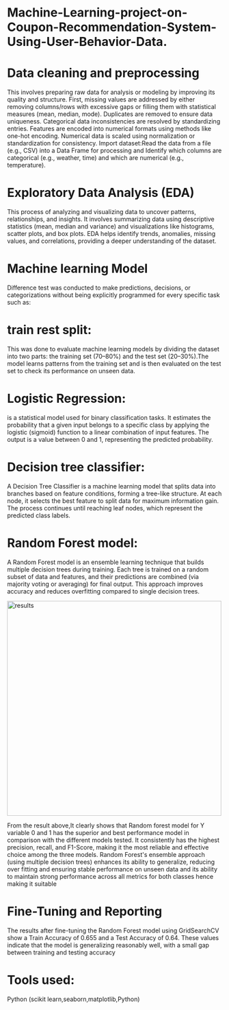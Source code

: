 # Machine-Learning-project-on-Coupon-Recommendation-System-Using-User-Behavior-Data.

# Data cleaning and preprocessing 
This involves preparing raw data for analysis or modeling by improving its quality and structure. First, missing values are addressed by either removing columns/rows with excessive gaps or 
filling them with statistical measures (mean, median, mode). Duplicates are removed to ensure data uniqueness. Categorical data inconsistencies are resolved by standardizing entries. 
Features are encoded into numerical formats using methods like one-hot encoding. Numerical data is scaled using normalization or standardization for consistency.
Import dataset:Read the data from a file (e.g., CSV) into a Data Frame for processing and Identify which columns are categorical (e.g., weather, time) and which are numerical (e.g., 
temperature).

# Exploratory Data Analysis (EDA)
This process of analyzing and visualizing data to uncover patterns, relationships, and insights. It 
involves summarizing data using descriptive statistics (mean, median and variance) and 
visualizations like histograms, scatter plots, and box plots. EDA helps identify trends, anomalies, 
missing values, and correlations, providing a deeper understanding of the dataset.


# Machine learning Model
Difference test was conducted to make predictions, decisions, or 
categorizations without being explicitly programmed for every specific task such as:

# train rest split:
This was done to evaluate machine learning models by dividing the dataset into two parts: the training set (70–80%) and the test set (20–30%).The model learns patterns from the training set and is then evaluated on the test set to check its performance on unseen data.

# Logistic Regression:
is a statistical model used for binary classification tasks. It estimates the probability that a given input belongs to a specific class by applying the logistic (sigmoid) function to a linear combination of input features. The output is a value between 0 and 1, representing the predicted probability.

# Decision tree classifier: 
A Decision Tree Classifier is a machine learning model that splits data into branches based on feature conditions, forming a tree-like structure. At each node, it selects the best feature to split data for maximum information gain. The process continues until reaching leaf nodes, which represent the predicted class labels.
# Random Forest model: 
A Random Forest model is an ensemble learning technique that builds multiple decision trees during training. Each tree is trained on a random subset of data and features, and their predictions are combined (via majority voting or averaging) for final output. This approach improves accuracy and reduces overfitting compared to single decision trees.

<img width="501" alt="results" src="https://github.com/user-attachments/assets/b42a5a60-30ec-41e6-8d62-5c684cdefe07">

From the result above,It clearly shows that Random forest model for Y variable 0 and 1 has the superior and best  performance model in comparison with the different models tested. It consistently has the 
highest precision, recall, and F1-Score, making it the most reliable and effective choice among the three models. Random Forest's ensemble approach (using multiple decision trees) 
enhances its ability to generalize, reducing over fitting and ensuring stable performance on unseen data and its ability to maintain strong performance across all metrics for both classes hence making it suitable
# Fine-Tuning and Reporting
The results after fine-tuning the Random Forest model using GridSearchCV show a Train 
Accuracy of 0.655 and a Test Accuracy of 0.64. These values indicate that the model is 
generalizing reasonably well, with a small gap between training and testing accuracy

# Tools used:
Python (scikit learn,seaborn,matplotlib,Python)

